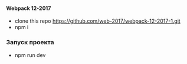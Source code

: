 #### Webpack 12-2017

* clone this repo https://github.com/web-2017/webpack-12-2017-1.git
* npm i
### Запуск проекта
* npm run dev
